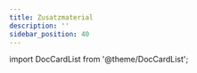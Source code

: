 ```yaml
---
title: Zusatzmaterial
description: ''
sidebar_position: 40
---
```


import DocCardList from '@theme/DocCardList';

<DocCardList />
